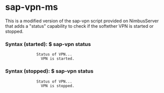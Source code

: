 # sap-vpn-ms

This is a modified version of the sap-vpn script provided on NimbusServer that adds a "status" capability to check if the softether VPN is started or stopped.

### Syntax (started): $ sap-vpn status
                  Status of VPN...
                    VPN is started.

### Syntax (stopped): $ sap-vpn status
                  Status of VPN...
                    VPN is stopped.

